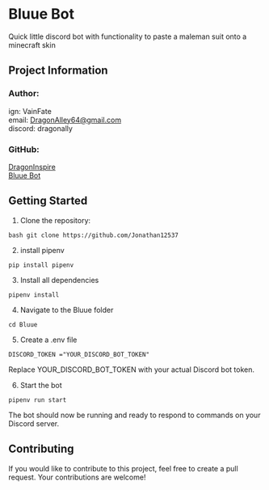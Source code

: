 # Bluue Bot

Quick little discord bot with functionality to paste a maleman suit onto a minecraft skin

## Project Information

### **Author**:
ign: VainFate\
email: DragonAlley64@gmail.com\
discord: dragonally

### **GitHub**:
[DragonInspire](https://github.com/DragonInspire)\
[Bluue Bot](https://github.com/DragonInspire/Bluue-Bot)

## Getting Started 
1. Clone the repository: 
~~~
bash git clone https://github.com/Jonathan12537
~~~

2. install pipenv
~~~
pip install pipenv
~~~

3. Install all dependencies
~~~
pipenv install
~~~

4. Navigate to the Bluue folder
~~~
cd Bluue
~~~

5. Create a .env file
~~~
DISCORD_TOKEN ="YOUR_DISCORD_BOT_TOKEN"
~~~
Replace YOUR_DISCORD_BOT_TOKEN with your actual Discord bot token.

6. Start the bot
~~~
pipenv run start
~~~

The bot should now be running and ready to respond to commands on your Discord server.

## Contributing

If you would like to contribute to this project, feel free to create a pull request. Your contributions are welcome!